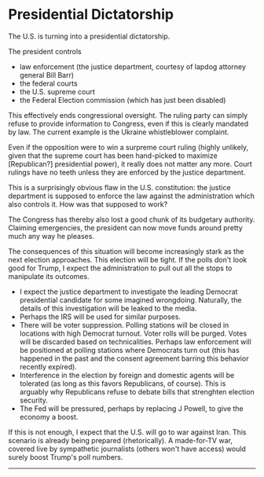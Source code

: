 # Presidential Dictatorship

The U.S. is turning into a presidential dictatorship.

The president controls

* law enforcement (the justice department, courtesy of lapdog attorney general Bill Barr)
* the federal courts 
* the U.S. supreme court
* the Federal Election commission (which has just been disabled)

This effectively ends congressional oversight. The ruling party can simply refuse to provide information to Congress, even if this is clearly mandated by law. The current example is the Ukraine whistleblower complaint.

Even if the opposition were to win a surpreme court ruling (highly unlikely, given that the supreme court has been hand-picked to maximize [Republican?] presidential power), it really does not matter any more. Court rulings have no teeth unless they are enforced by the justice department.

This is a surprisingly obvious flaw in the U.S. constitution: the justice department is supposed to enforce the law against the administration which also controls it. How was that supposed to work?

The Congress has thereby also lost a good chunk of its budgetary authority. Claiming emergencies, the president can now move funds around pretty much any way he pleases. 

The consequences of this situation will become increasingly stark as the next election approaches. This election will be tight. If the polls don't look good for Trump, I expect the administration to pull out all the stops to manipulate its outcomes. 

* I expect the justice department to investigate the leading Democrat presidential candidate for some imagined wrongdoing. Naturally, the details of this investigation will be leaked to the media.
* Perhaps the IRS will be used for similar purposes.
* There will be voter suppression. Polling stations will be closed in locations with high Democrat turnout. Voter rolls will be purged. Votes will be discarded based on technicalities. Perhaps law enforcement will be positioned at polling stations where Democrats turn out (this has happened in the past and the consent agreement barring this behavior recently expired).
* Interference in the election by foreign and domestic agents will be tolerated (as long as this favors Republicans, of course). This is arguably why Republicans refuse to debate bills that strenghten election security.
* The Fed will be pressured, perhaps by replacing J Powell, to give the economy a boost.

If this is not enough, I expect that the U.S. will go to war against Iran. This scenario is already being prepared (rhetorically). A made-for-TV war, covered live by sympathetic journalists (others won't have access) would surely boost Trump's poll numbers.

--------